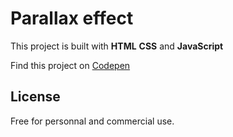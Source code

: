 # Parallax effect
This project is built with **HTML** **CSS** and **JavaScript**

Find this project on [Codepen](https://codepen.io/ibrahima92/full/ExYZPqg)
## License
Free for personnal and commercial use.